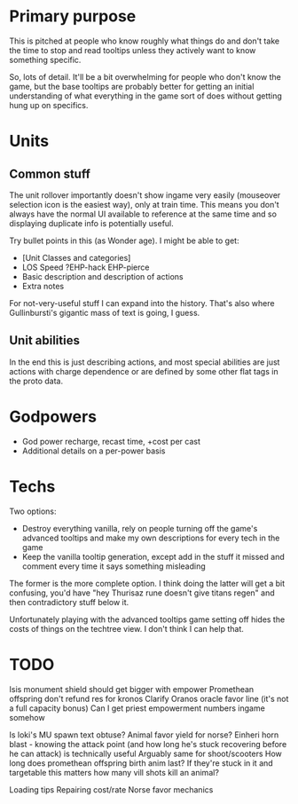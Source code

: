# Primary purpose

This is pitched at people who know roughly what things do and don't take the time to stop and read tooltips unless they actively want to know something specific.

So, lots of detail. It'll be a bit overwhelming for people who don't know the game, but the base tooltips are probably better for getting an initial understanding of what everything in the game sort of does without getting hung up on specifics.

# Units

## Common stuff

The unit rollover importantly doesn't show ingame very easily (mouseover selection icon is the easiest way), only at train time. This means you don't always have the normal UI available to reference at the same time and so displaying duplicate info is potentially useful.

Try bullet points in this (as Wonder age). I might be able to get:
* [Unit Classes and categories]
* LOS Speed ?EHP-hack EHP-pierce
* Basic description and description of actions
* Extra notes

For not-very-useful stuff I can expand into the history.
That's also where Gullinbursti's gigantic mass of text is going, I guess.

## Unit abilities

In the end this is just describing actions, and most special abilities are just actions with charge dependence or are defined by some other flat tags in the proto data.

# Godpowers
* God power recharge, recast time, +cost per cast
* Additional details on a per-power basis

# Techs

Two options:
* Destroy everything vanilla, rely on people turning off the game's advanced tooltips and make my own descriptions for every tech in the game
* Keep the vanilla tooltip generation, except add in the stuff it missed and comment every time it says something misleading

The former is the more complete option. I think doing the latter will get a bit confusing, you'd have "hey Thurisaz rune doesn't give titans regen" and then contradictory stuff below it.

Unfortunately playing with the advanced tooltips game setting off hides the costs of things on the techtree view. I don't think I can help that.


# TODO
    

Isis monument shield should get bigger with empower
Promethean offspring don't refund res for kronos
Clarify Oranos oracle favor line (it's not a full capacity bonus)
Can I get priest empowerment numbers ingame somehow

Is loki's MU spawn text obtuse?
Animal favor yield for norse?
Einheri horn blast - knowing the attack point (and how long he's stuck recovering before he can attack) is technically useful
    Arguably same for shoot/scooters
How long does promethean offspring birth anim last? If they're stuck in it and targetable this matters
how many vill shots kill an animal?



Loading tips
    Repairing cost/rate
    Norse favor mechanics
    